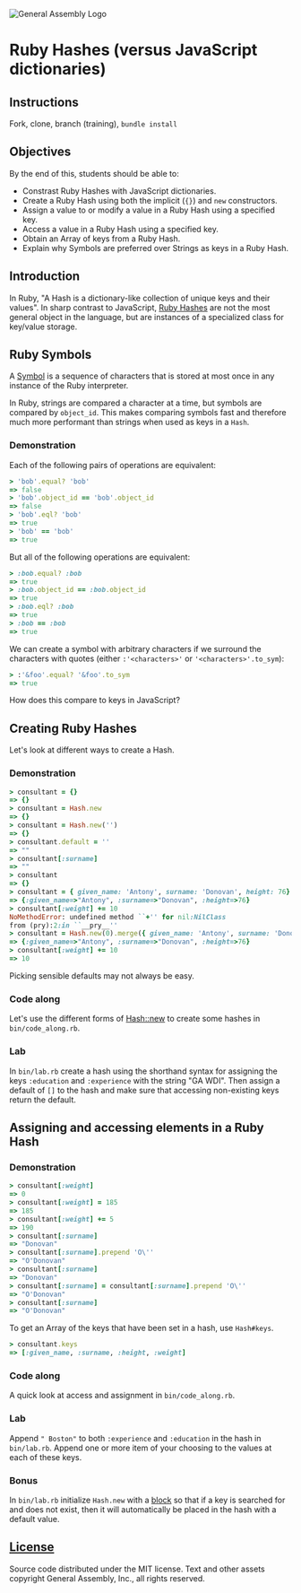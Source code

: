 ![General Assembly Logo](http://i.imgur.com/ke8USTq.png)

# Ruby Hashes (versus JavaScript dictionaries)

## Instructions

Fork, clone, branch (training), `bundle install`

## Objectives

By the end of this, students should be able to:

- Constrast Ruby Hashes with JavaScript dictionaries.
- Create a Ruby Hash using both the implicit (`{}`) and `new` constructors.
- Assign a value to or modify a value in a Ruby Hash using a specified key.
- Access a value in a Ruby Hash using a specified key.
- Obtain an Array of keys from a Ruby Hash.
- Explain why Symbols are preferred over Strings as keys in a Ruby Hash.

## Introduction

In Ruby, "A Hash is a dictionary-like collection of unique keys and their values".  In sharp contrast to JavaScript, [Ruby Hashes](http://ruby-doc.org/core-2.3.0/Hash.html) are not the most general object in the language, but are instances of a specialized class for key/value storage.

## Ruby Symbols

A [Symbol](http://ruby-doc.org/core-2.3.0/Symbol.html) is a sequence of characters that is stored at most once in any instance of the Ruby interpreter.

In Ruby, strings are compared a character at a time, but symbols are compared by `object_id`.  This makes comparing symbols fast and therefore much more performant than strings when used as keys in a `Hash`.

### Demonstration

Each of the following pairs of operations are equivalent:

```ruby
> 'bob'.equal? 'bob'
=> false
> 'bob'.object_id == 'bob'.object_id
=> false
> 'bob'.eql? 'bob'
=> true
> 'bob' == 'bob'
=> true
```

But all of the following operations are equivalent:

```ruby
> :bob.equal? :bob
=> true
> :bob.object_id == :bob.object_id
=> true
> :bob.eql? :bob
=> true
> :bob == :bob
=> true

```

We can create a symbol with arbitrary characters if we surround the characters with quotes (either `:'<characters>'` or `'<characters>'.to_sym`):

```ruby
> :'&foo'.equal? '&foo'.to_sym
=> true
```

How does this compare to keys in JavaScript?

## Creating Ruby Hashes

Let's look at different ways to create a Hash.

### Demonstration

```ruby
> consultant = {}
=> {}
> consultant = Hash.new
=> {}
> consultant = Hash.new('')
=> {}
> consultant.default = ''
=> ""
> consultant[:surname]
=> ""
> consultant
=> {}
> consultant = { given_name: 'Antony', surname: 'Donovan', height: 76}
=> {:given_name=>"Antony", :surname=>"Donovan", :height=>76}
> consultant[:weight] += 10
NoMethodError: undefined method ``+'' for nil:NilClass
from (pry):2:in ``__pry__''
> consultant = Hash.new(0).merge({ given_name: 'Antony', surname: 'Donovan', height: 76})
=> {:given_name=>"Antony", :surname=>"Donovan", :height=>76}
> consultant[:weight] += 10
=> 10
```

Picking sensible defaults may not always be easy.

### Code along

Let's use the different forms of [Hash::new](http://ruby-doc.org/core-2.2.4/Hash.html#method-c-new) to create some hashes in `bin/code_along.rb`.

### Lab

In `bin/lab.rb` create a hash using the shorthand syntax for assigning the keys `:education` and `:experience` with the string "GA WDI". Then assign a default of `[]` to the hash and make sure that accessing non-existing keys return the default.

## Assigning and accessing elements in a Ruby Hash

### Demonstration

```ruby
> consultant[:weight]
=> 0
> consultant[:weight] = 185
=> 185
> consultant[:weight] += 5
=> 190
> consultant[:surname]
=> "Donovan"
> consultant[:surname].prepend 'O\''
=> "O'Donovan"
> consultant[:surname]
=> "Donovan"
> consultant[:surname] = consultant[:surname].prepend 'O\''
=> "O'Donovan"
> consultant[:surname]
=> "O'Donovan"
```

To get an Array of the keys that have been set in a hash, use `Hash#keys`.

```ruby
> consultant.keys
=> [:given_name, :surname, :height, :weight]
```

### Code along

A quick look at access and assignment in `bin/code_along.rb`.

### Lab

Append `" Boston"` to both `:experience` and `:education` in the hash in `bin/lab.rb`.  Append one or more item of your choosing to the values at each of these keys.

### Bonus

In `bin/lab.rb` initialize `Hash.new` with a [block](https://netinlet.com/blog/2014/01/01/fun-with-ruby-hashes/) so that if a key is searched for and does not exist, then it will automatically be placed in the hash with a default value.

## [License](LICENSE)

Source code distributed under the MIT license. Text and other assets copyright
General Assembly, Inc., all rights reserved.
